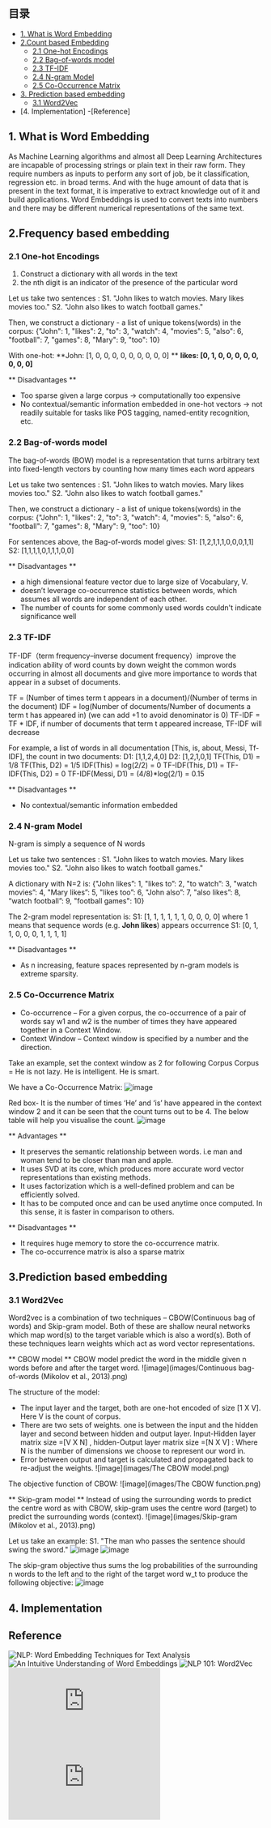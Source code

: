 ## 目录
- [1. What is Word Embedding](#1-What-is-Word-Embedding)
- [2.Count based Embedding](#2-Count-based-Embedding)
  - [2.1 One-hot Encodings](#21-One-hot-Encodings)
  - [2.2 Bag-of-words model](#22-Bag-of-words-model)
  - [2.3 TF-IDF](#23-tf-idf)
  - [2.4 N-gram Model](#24-N-gram-Model)
  - [2.5 Co-Occurrence Matrix](#25-Co-Occurrence-Matrix)
- [3. Prediction based embedding](#3-Prediction-based-embedding)
  - [3.1 Word2Vec](#31-Word2Vec)
- [4. Implementation]
-[Reference]

## 1. What is Word Embedding
As Machine Learning algorithms and almost all Deep Learning Architectures are incapable of processing strings or plain text in their raw form. They require numbers as inputs to perform any sort of job, be it classification, regression etc. in broad terms. And with the huge amount of data that is present in the text format, it is imperative to extract knowledge out of it and build applications. Word Embeddings is used to convert texts into numbers and there may be different numerical representations of the same text.


## 2.Frequency based embedding
### 2.1 One-hot Encodings
1. Construct a dictionary with all words in the text
2. the nth digit is an indicator of the presence of the particular word

Let us take two sentences :
S1. "John likes to watch movies. Mary likes movies too."
S2. "John also likes to watch football games."

Then, we construct a dictionary -  a list of unique tokens(words) in the corpus:
{"John": 1, "likes": 2, "to": 3, "watch": 4, "movies": 5, "also": 6, "football": 7, "games": 8, "Mary": 9, "too": 10}

With one-hot:
**John: [1, 0, 0, 0, 0, 0, 0, 0, 0, 0] **
**likes: [0, 1, 0, 0, 0, 0, 0, 0, 0, 0]**

** Disadvantages **
- Too sparse given a large corpus → computationally too expensive
- No contextual/semantic information embedded in one-hot vectors → not readily suitable for tasks like POS tagging, named-entity recognition, etc.

### 2.2 Bag-of-words model
The bag-of-words (BOW) model is a representation that turns arbitrary text into fixed-length vectors by counting how many times each word appears

Let us take two sentences :
S1. "John likes to watch movies. Mary likes movies too."
S2. "John also likes to watch football games."

Then, we construct a dictionary -  a list of unique tokens(words) in the corpus:
{"John": 1, "likes": 2, "to": 3, "watch": 4, "movies": 5, "also": 6, "football": 7, "games": 8, "Mary": 9, "too": 10}

For sentences above, the Bag-of-words model gives:
S1: [1,2,1,1,1,0,0,0,1,1]
S2: [1,1,1,1,0,1,1,1,0,0]

** Disadvantages **
- a high dimensional feature vector due to large size of Vocabulary, V.
- doesn’t leverage co-occurrence statistics between words, which assumes all words are independent of each other.
- The number of counts for some commonly used words couldn't indicate significance well

### 2.3 TF-IDF
TF-IDF（term frequency–inverse document frequency）improve the indication ability of word counts by down weight the common words occurring in almost all documents and give more importance to words that appear in a subset of documents.

TF = (Number of times term t appears in a document)/(Number of terms in the document)
IDF = log(Number of documents/Number of documents a term t has appeared in) (we can add +1 to avoid denominator is 0)
TF-IDF = TF * IDF, if number of documents that term t appeared increase, TF-IDF will decrease

For example, a list of words in all documentation [This, is, about, Messi, Tf-IDF], the count in two documents:
D1: [1,1,2,4,0]
D2: [1,2,1,0,1]
TF(This, D1) = 1/8
TF(This, D2) = 1/5
IDF(This) = log(2/2) = 0
TF-IDF(This, D1) = TF-IDF(This, D2) = 0
TF-IDF(Messi, D1) = (4/8)*log(2/1) = 0.15

** Disadvantages **
- No contextual/semantic information embedded

### 2.4 N-gram Model
N-gram is simply a sequence of N words

Let us take two sentences :
S1. "John likes to watch movies. Mary likes movies too."
S2. "John also likes to watch football games."

A dictionary with N=2 is:
{"John likes”: 1, "likes to”: 2, "to watch”: 3, "watch movies”: 4, "Mary likes”: 5, "likes too”: 6, "John also”: 7, "also likes”: 8, “watch football”: 9, "football games": 10}

The 2-gram model representation is:
S1: [1, 1, 1, 1, 1, 1, 0, 0, 0, 0] where 1 means that sequence words (e.g. **John likes**) appears occurrence
S1: [0, 1, 1, 0, 0, 0, 1, 1, 1, 1]

** Disadvantages **
- As n increasing, feature spaces represented by n-gram models is extreme sparsity.

### 2.5 Co-Occurrence Matrix
- Co-occurrence – For a given corpus, the co-occurrence of a pair of words say w1 and w2 is the number of times they have appeared together in a Context Window.
- Context Window – Context window is specified by a number and the direction.

Take an example, set the context window as 2 for following Corpus
Corpus = He is not lazy. He is intelligent. He is smart.

We have a Co-Occurrence Matrix:
![image](images/Co-Occurrence.png)

Red box- It is the number of times ‘He’ and ‘is’ have appeared in the context window 2 and it can be seen that the count turns out to be 4. The below table will help you visualise the count.
![image](images/Co-Occurrence-2.png)


** Advantages **
- It preserves the semantic relationship between words. i.e man and woman tend to be closer than man and apple.
- It uses SVD at its core, which produces more accurate word vector representations than existing methods.
- It uses factorization which is a well-defined problem and can be efficiently solved.
- It has to be computed once and can be used anytime once computed. In this sense, it is faster in comparison to others.

** Disadvantages **
- It requires huge memory to store the co-occurrence matrix.
- The co-occurrence matrix is ​​also a sparse matrix



## 3.Prediction based embedding
### 3.1 Word2Vec
Word2vec is a combination of two techniques – CBOW(Continuous bag of words) and Skip-gram model. Both of these are shallow neural networks which map word(s) to the target variable which is also a word(s). Both of these techniques learn weights which act as word vector representations.

** CBOW model **
CBOW model predict the word in the middle given n words before and after the target word.
![image](images/Continuous bag-of-words (Mikolov et al., 2013).png)

The structure of the model:
- The input layer and the target, both are one-hot encoded of size [1 X V]. Here V is the count of corpus.
- There are two sets of weights. one is between the input and the hidden layer and second between hidden and output layer.
Input-Hidden layer matrix size =[V X N] , hidden-Output layer matrix  size =[N X V] : Where N is the number of dimensions we choose to represent our word in.
- Error between output and target is calculated and propagated back to re-adjust the weights.
![image](images/The CBOW model.png)

The objective function of CBOW:
![image](images/The CBOW function.png)

** Skip-gram model **
Instead of using the surrounding words to predict the centre word as with CBOW, skip-gram uses the centre word (target) to predict the surrounding words (context).
![image](images/Skip-gram (Mikolov et al., 2013).png)

Let us take an example:
S1. "The man who passes the sentence should swing the sword."
![image](images/SG-example.png)
![image](images/SG-model.png)

The skip-gram objective thus sums the log probabilities of the surrounding n words to the left and to the right of the target word w_t to produce the following objective:
![image](images/SG-function.png)


## 4. Implementation


## Reference
![NLP: Word Embedding Techniques for Text Analysis](<https://medium.com/sfu-cspmp/nlp-word-embedding-techniques-for-text-analysis-ec4e91bb886f>)
![An Intuitive Understanding of Word Embeddings](<https://www.analyticsvidhya.com/blog/2017/06/word-embeddings-count-word2veec/>)
![NLP 101: Word2Vec](<https://towardsdatascience.com/nlp-101-word2vec-skip-gram-and-cbow-93512ee24314>)
![On word embeddings](<https://ruder.io/word-embeddings-1/index.html#cwmodel>)
![Learning Word Embedding](<https://lilianweng.github.io/lil-log/2017/10/15/learning-word-embedding.html#context-based-continuous-bag-of-words-cbow>)
